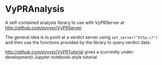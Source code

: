 # VyPRAnalysis

A self-contained analysis library to use with VyPRServer at http://github.com/pyvypr/VyPRServer.

The general idea is to point at a verdict server using `set_server("http://")` and then use the functions provided by the library to query verdict data.

http://github.com/pyvypr/VyPRTutorial gives a (currently under-development) Jupyter notebook-style tutorial.
